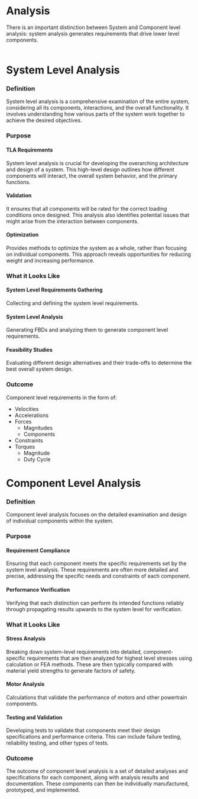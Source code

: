 # Analysis
There is an important distinction between System and Component level analysis: system analysis generates requirements that drive lower level components.<br><br>

# System Level Analysis

### Definition
System level analysis is a comprehensive examination of the entire system, considering all its components, interactions, and the overall functionality. It involves understanding how various parts of the system work together to achieve the desired objectives.

### Purpose
#### TLA Requirements
System level analysis is crucial for developing the overarching architecture and design of a system. This high-level design outlines how different components will interact, the overall system behavior, and the primary functions.
#### Validation
It ensures that all components will be rated for the correct loading conditions once designed. This analysis also identifies potential issues that might arise from the interaction between components.
#### Optimization
Provides methods to optimize the system as a whole, rather than focusing on individual components. This approach reveals opportunities for reducing weight and increasing performance.


### What it Looks Like
#### System Level Requirements Gathering
Collecting and defining the system level requirements.
#### System Level Analysis
Generating FBDs and analyzing them to generate component level requirements.
#### Feasibility Studies
Evaluating different design alternatives and their trade-offs to determine the best overall system design.

### Outcome
Component level requirements in the form of:

- Velocities
- Accelerations
- Forces
    - Magnitudes
    - Components
- Constraints
- Torques
    - Magnitude
    - Duty Cycle

# Component Level Analysis

### Definition
Component level analysis focuses on the detailed examination and design of individual components within the system.

### Purpose
#### Requirement Compliance
Ensuring that each component meets the specific requirements set by the system level analysis. These requirements are often more detailed and precise, addressing the specific needs and constraints of each component.
#### Performance Verification
Verifying that each distinction can perform its intended functions reliably through propagating results upwards to the system level for verification.

### What it Looks Like
#### Stress Analysis
Breaking down system-level requirements into detailed, component-specific requirements that are then analyzed for highest level stresses using calculation or FEA methods. These are then typically compared with material yield strengths to generate factors of safety.
#### Motor Analysis
Calculations that validate the performance of motors and other powertrain components.
#### Testing and Validation
Developing tests to validate that components meet their design specifications and performance criteria. This can include failure testing, reliability testing, and other types of tests.

### Outcome
The outcome of component level analysis is a set of detailed analyses and specifications for each component, along with analysis results and documentation. These components can then be individually manufactured, prototyped, and implemented.
